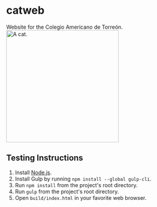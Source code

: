 # catweb
Website for the Colegio Americano de Torreón.
<img src="http://vikki.github.io/presentations/jsday.it/images/inspectocat.png" alt="A cat." style="width: 300px; height: auto;"/>

## Testing Instructions
1. Install [Node.js](https://nodejs.org).
2. Install Gulp by running `npm install --global gulp-cli`.
3. Run `npm install` from the project's root directory.
4. Run `gulp` from the project's root directory.
5. Open `build/index.html` in your favorite web browser.
